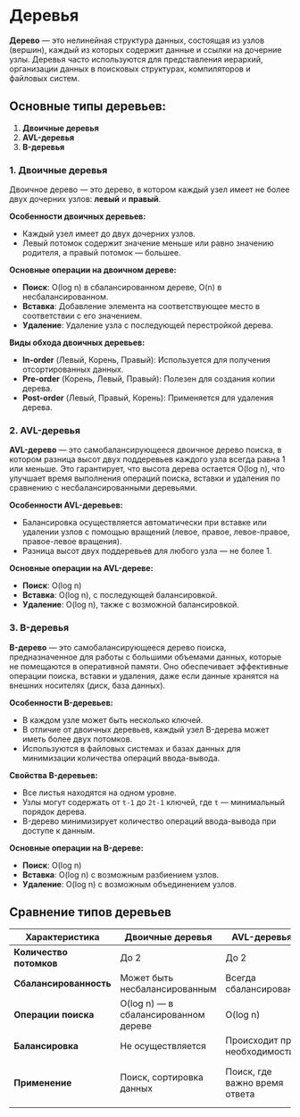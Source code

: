 # Деревья

**Дерево** — это нелинейная структура данных, состоящая из узлов (вершин), каждый из которых содержит данные и ссылки на дочерние узлы. Деревья часто используются для представления иерархий, организации данных в поисковых структурах, компиляторов и файловых систем.

## Основные типы деревьев:
1. **Двоичные деревья**  
2. **AVL-деревья**  
3. **B-деревья**  

### 1. Двоичные деревья

Двоичное дерево — это дерево, в котором каждый узел имеет не более двух дочерних узлов: **левый** и **правый**.

**Особенности двоичных деревьев:**
- Каждый узел имеет до двух дочерних узлов.
- Левый потомок содержит значение меньше или равно значению родителя, а правый потомок — большее.
  
**Основные операции на двоичном дереве:**
- **Поиск**: O(log n) в сбалансированном дереве, O(n) в несбалансированном.
- **Вставка**: Добавление элемента на соответствующее место в соответствии с его значением.
- **Удаление**: Удаление узла с последующей перестройкой дерева.

**Виды обхода двоичных деревьев:**
- **In-order** (Левый, Корень, Правый): Используется для получения отсортированных данных.
- **Pre-order** (Корень, Левый, Правый): Полезен для создания копии дерева.
- **Post-order** (Левый, Правый, Корень): Применяется для удаления дерева.

### 2. AVL-деревья

**AVL-дерево** — это самобалансирующееся двоичное дерево поиска, в котором разница высот двух поддеревьев каждого узла всегда равна 1 или меньше. Это гарантирует, что высота дерева остается O(log n), что улучшает время выполнения операций поиска, вставки и удаления по сравнению с несбалансированными деревьями.

**Особенности AVL-деревьев:**
- Балансировка осуществляется автоматически при вставке или удалении узлов с помощью вращений (левое, правое, левое-правое, правое-левое вращения).
- Разница высот двух поддеревьев для любого узла — не более 1.

**Основные операции на AVL-дереве:**
- **Поиск**: O(log n)
- **Вставка**: O(log n), с последующей балансировкой.
- **Удаление**: O(log n), также с возможной балансировкой.

### 3. B-деревья

**B-дерево** — это самобалансирующееся дерево поиска, предназначенное для работы с большими объемами данных, которые не помещаются в оперативной памяти. Оно обеспечивает эффективные операции поиска, вставки и удаления, даже если данные хранятся на внешних носителях (диск, база данных).

**Особенности B-деревьев:**
- В каждом узле может быть несколько ключей.
- В отличие от двоичных деревьев, каждый узел B-дерева может иметь более двух потомков.
- Используются в файловых системах и базах данных для минимизации количества операций ввода-вывода.

**Свойства B-деревьев:**
- Все листья находятся на одном уровне.
- Узлы могут содержать от `t-1` до `2t-1` ключей, где `t` — минимальный порядок дерева.
- B-дерево минимизирует количество операций ввода-вывода при доступе к данным.

**Основные операции на B-дереве:**
- **Поиск**: O(log n)
- **Вставка**: O(log n) с возможным разбиением узлов.
- **Удаление**: O(log n) с возможным объединением узлов.

## Сравнение типов деревьев

| Характеристика         | Двоичные деревья             | AVL-деревья                 | B-деревья                   |
|------------------------|------------------------------|-----------------------------|-----------------------------|
| **Количество потомков** | До 2                         | До 2                        | От `t` до `2t` потомков     |
| **Сбалансированность**  | Может быть несбалансированным | Всегда сбалансировано       | Сбалансировано              |
| **Операции поиска**     | O(log n) — в сбалансированном дереве | O(log n)                    | O(log n)                    |
| **Балансировка**        | Не осуществляется            | Происходит при необходимости| Происходит при необходимости|
| **Применение**          | Поиск, сортировка данных     | Поиск, где важно время ответа| Поиск в базах данных, файловых системах |
